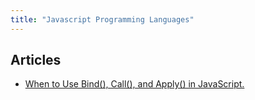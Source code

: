 ```yaml
---
title: "Javascript Programming Languages"
---
```


## Articles

-   [When to Use Bind(), Call(), and Apply() in JavaScript.](https://betterprogramming.pub/when-to-use-bind-call-and-apply-in-javascript-1ae9d7fa66d5)
